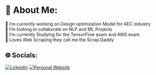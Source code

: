 # 💫 About Me:
🔭 I’m currently working on Design optimization Model for AEC industry<br>👯 I’m looking to collaborate on NLP and ML Projects<br>🌱 I’m currently Studying for the TensorFlow exam and AWS exam<br>💬 Loves Web Scraping they call me the Scrap Daddy<br>


## 🌐 Socials:
[![LinkedIn](https://img.shields.io/badge/LinkedIn-%230077B5.svg?logo=linkedin&logoColor=white)](https://linkedin.com/in/https://www.linkedin.com/in/kamel-senfro/) 
[![Personal Website](https://kamelsenfro.engineer/wp-content/uploads/2023/06/Kamel-Logo-Png-250px.png)](https://kamelsenfro.engineer/)
